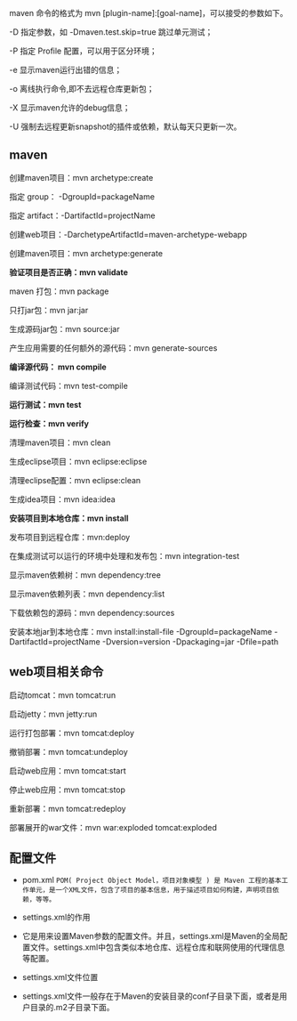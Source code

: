 maven 命令的格式为 mvn [plugin-name]:[goal-name]，可以接受的参数如下。

-D 指定参数，如 -Dmaven.test.skip=true 跳过单元测试；

-P 指定 Profile 配置，可以用于区分环境；

-e 显示maven运行出错的信息；

-o 离线执行命令,即不去远程仓库更新包；

-X 显示maven允许的debug信息；

-U 强制去远程更新snapshot的插件或依赖，默认每天只更新一次。

## maven

创建maven项目：mvn archetype:create 

指定 group： -DgroupId=packageName 

指定 artifact：-DartifactId=projectName

创建web项目：-DarchetypeArtifactId=maven-archetype-webapp  

创建maven项目：mvn archetype:generate

**验证项目是否正确：mvn validate** 

maven 打包：mvn package

只打jar包：mvn jar:jar

生成源码jar包：mvn source:jar

产生应用需要的任何额外的源代码：mvn generate-sources

**编译源代码： mvn compile**

编译测试代码：mvn test-compile

**运行测试：mvn test**

**运行检查：mvn verify**

清理maven项目：mvn clean

生成eclipse项目：mvn eclipse:eclipse

清理eclipse配置：mvn eclipse:clean

生成idea项目：mvn idea:idea

**安装项目到本地仓库：mvn install**

发布项目到远程仓库：mvn:deploy

在集成测试可以运行的环境中处理和发布包：mvn integration-test

显示maven依赖树：mvn dependency:tree

显示maven依赖列表：mvn dependency:list

下载依赖包的源码：mvn dependency:sources

安装本地jar到本地仓库：mvn install:install-file -DgroupId=packageName -DartifactId=projectName -Dversion=version -Dpackaging=jar -Dfile=path

 

## web项目相关命令

启动tomcat：mvn tomcat:run

启动jetty：mvn jetty:run

运行打包部署：mvn tomcat:deploy

撤销部署：mvn tomcat:undeploy

启动web应用：mvn tomcat:start

停止web应用：mvn tomcat:stop

重新部署：mvn tomcat:redeploy

部署展开的war文件：mvn war:exploded tomcat:exploded 


## 配置文件
- pom.xml
`POM( Project Object Model，项目对象模型 ) 是 Maven 工程的基本工作单元，是一个XML文件，包含了项目的基本信息，用于描述项目如何构建，声明项目依赖，等等。`

- settings.xml的作用
- 它是用来设置Maven参数的配置文件。并且，settings.xml是Maven的全局配置文件。settings.xml中包含类似本地仓库、远程仓库和联网使用的代理信息等配置。

- settings.xml文件位置
- settings.xml文件一般存在于Maven的安装目录的conf子目录下面，或者是用户目录的.m2子目录下面。